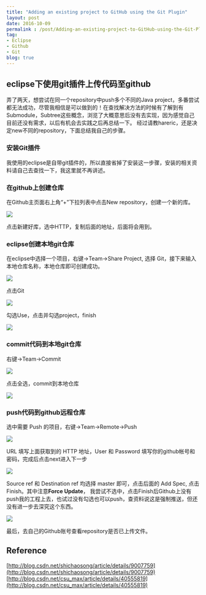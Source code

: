 ```yaml
---
title: "Adding an existing project to GitHub using the Git Plugin"
layout: post
date: 2016-10-09
permalink : /post/Adding-an-existing-project-to-GitHub-using-the-Git-Plugin
tag:
- Eclipse
- Github
- Git
blog: true
---     
```


## eclipse下使用git插件上传代码至github   

弄了两天，想尝试在同一个repository中push多个不同的Java project，多番尝试都无法成功，尽管我相信是可以做到的！在查找解决方法的时候有了解到有Submodule，Subtree这些概念，浏览了大概意思后没有去实现，因为感觉自己目前还没有需求，以后有机会去实践之后再总结一下。
经过请教hareric，还是决定new不同的repository，下面总结我自己的步骤。  

### 安装Git插件  

我使用的eclipse是自带git插件的，所以直接省掉了安装这一步骤，安装的相关资料请自己去查找一下，我这里就不再讲述。     

### 在github上创建仓库    

在Github主页面右上角“+”下拉列表中点击New repository，创建一个新的库。    

![](img/2016-10-09-new.png)  

点击新建好库，选中HTTP，复制后面的地址，后面将会用到。  

### eclipse创建本地git仓库  

在eclipse中选择一个项目，右键->Team->Share Project, 选择 Git，接下来输入本地仓库名称，本地仓库即可创建成功。  

![](img/2016-10-09-share.png)    

点击Git   

![](img/2016-10-09-git.png)    

勾选Use，点击并勾选project，finish    

![](img/2016-10-09-use.png)   

### commit代码到本地git仓库    

右键->Team->Commit    

![](img/2016-10-09-commit.png)   

点击全选，commit到本地仓库         

![](img/2016-10-09-commitMessage.png)  

### push代码到github远程仓库   

选中需要 Push 的项目，右键->Team->Remote->Push      

![](img/2016-10-09-push.png)    

URL 填写上面获取到的 HTTP 地址，User 和 Password 填写你的github帐号和密码，完成后点击next进入下一步   

![](img/2016-10-09-uri.png)

Source ref 和 Destination ref 均选择 master 即可，点击后面的 Add Spec, 点击Finish。其中注意**Force Update**，
我尝试不选中，点击Finish后Github上没有push我的工程上去，也试过没有勾选也可以push，查资料说这是强制推送，但还没有进一步去深究这个东西。    

![](img/2016-10-09-ref.png)  

最后，去自己的Github账号查看repository是否已上传文件。  

## Reference   

[http://blog.csdn.net/shichaosong/article/details/9007759](http://blog.csdn.net/shichaosong/article/details/9007759)   
[http://blog.csdn.net/csu_max/article/details/40555819](http://blog.csdn.net/csu_max/article/details/40555819)



